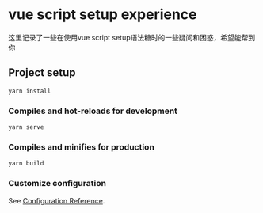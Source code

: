 # vue script setup experience

这里记录了一些在使用vue script setup语法糖时的一些疑问和困惑，希望能帮到你

## Project setup
```
yarn install
```

### Compiles and hot-reloads for development
```
yarn serve
```

### Compiles and minifies for production
```
yarn build
```

### Customize configuration
See [Configuration Reference](https://cli.vuejs.org/config/).
